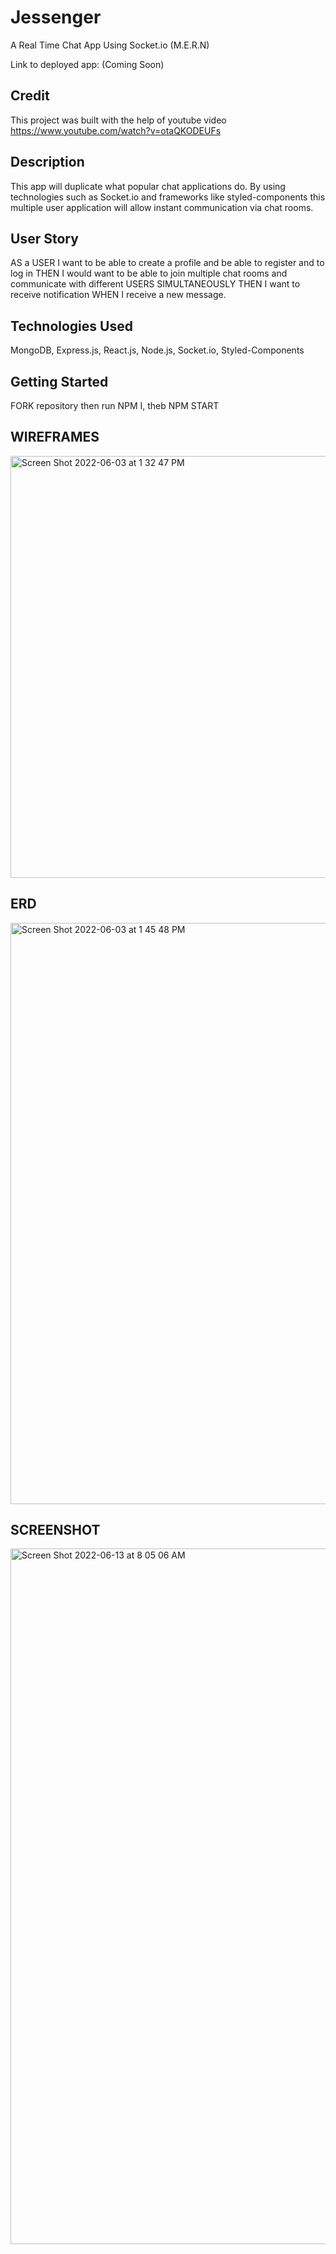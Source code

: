 # Jessenger

A Real Time Chat App Using Socket.io (M.E.R.N)

Link to deployed app: (Coming Soon)

## Credit 
This project was built with the help of youtube video https://www.youtube.com/watch?v=otaQKODEUFs 

## Description 

This app will duplicate what popular chat applications do. By using technologies such as Socket.io and frameworks like styled-components this multiple user application will allow instant communication via chat rooms. 

## User Story

AS a USER I want to be able to create a profile and be able to register and to log in
THEN I would want to be able to join multiple chat rooms and communicate with different USERS
SIMULTANEOUSLY THEN I want to receive notification WHEN I receive a new message.

## Technologies Used

MongoDB, Express.js, React.js, Node.js, Socket.io, Styled-Components

## Getting Started

FORK repository then run NPM I, theb NPM START

## WIREFRAMES 
<img width="675" alt="Screen Shot 2022-06-03 at 1 32 47 PM" src="https://user-images.githubusercontent.com/74684215/171927677-0b028a69-89e6-468c-a3cf-96c04e6a4476.png">

## ERD
<img width="930" alt="Screen Shot 2022-06-03 at 1 45 48 PM" src="https://user-images.githubusercontent.com/74684215/171927755-d9562c76-398a-4426-b84a-090784e1f005.png">

## SCREENSHOT
<img width="1113" alt="Screen Shot 2022-06-13 at 8 05 06 AM" src="https://user-images.githubusercontent.com/74684215/173371907-84081c5f-ff86-4212-b879-10c74a6727ea.png">
